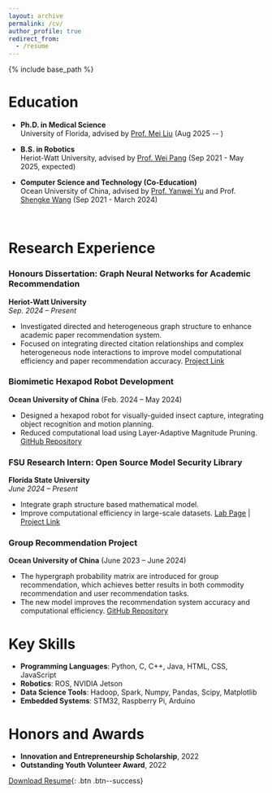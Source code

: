 ```yaml
---
layout: archive
permalink: /cv/
author_profile: true
redirect_from:
  - /resume
---
```


{% include base_path %}

Education
======
* **Ph.D. in Medical Science**  
  University of Florida, advised by [Prof. Mei Liu](https://hobi.med.ufl.edu/profile/liu-mei/) (Aug 2025 -- )

* **B.S. in Robotics**  
  Heriot-Watt University, advised by [Prof. Wei Pang](https://pangwei.eu.org/) (Sep 2021 - May 2025, expected)
  
* **Computer Science and Technology (Co-Education)**  
  Ocean University of China, advised by [Prof. Yanwei Yu](https://yuyanwei.github.io/) and Prof. [Shengke Wang](http://www.cvlab-ouc.cn/) (Sep 2021 - March 2024)

<br>

Research Experience
======
### **Honours Dissertation: Graph Neural Networks for Academic Recommendation**  
**Heriot-Watt University**  
*Sep. 2024 – Present*  
- Investigated directed and heterogeneous graph structure to enhance academic paper recommendation system.
- Focused on integrating directed citation relationships and complex heterogeneous node interactions to improve model computational efficiency and paper recommendation accuracy. 
[Project Link](https://github.com/juyujing/Graduation-Project)

### **Biomimetic Hexapod Robot Development**  
**Ocean University of China** (Feb. 2024 – May 2024)  
- Designed a hexapod robot for visually-guided insect capture, integrating object recognition and motion planning.  
- Reduced computational load using Layer-Adaptive Magnitude Pruning.
[GitHub Repository](https://github.com/juyujing/Capturer) 

### **FSU Research Intern: Open Source Model Security Library**  
**Florida State University**  
*June 2024 – Present*  
- Integrate graph structure based mathematical model.  
- Improve computational efficiency in large-scale datasets.
[Lab Page](https://yushundong.github.io//students) | [Project Link](https://github.com/GNNIP/GNNIP)

### **Group Recommendation Project**  
**Ocean University of China** (June 2023 – June 2024)  
- The hypergraph probability matrix are introduced for group recommendation, which achieves better results in both commodity recommendation and user recommendation tasks.
- The new model improves the recommendation system accuracy and computational efficiency. 
[GitHub Repository](https://github.com/juyujing/HyperGCN) 



Key Skills
======
* **Programming Languages**: Python, C, C++, Java, HTML, CSS, JavaScript
* **Robotics**: ROS, NVIDIA Jetson
* **Data Science Tools**: Hadoop, Spark, Numpy, Pandas, Scipy, Matplotlib
* **Embedded Systems**: STM32, Raspberry Pi, Arduino



Honors and Awards
======
* **Innovation and Entrepreneurship Scholarship**, 2022  
* **Outstanding Youth Volunteer Award**, 2022  

[Download Resume](https://raw.githubusercontent.com/juyujing/juyujing.github.io/master/files/Resume.pdf){: .btn .btn--success}

<br><br><br><br>

